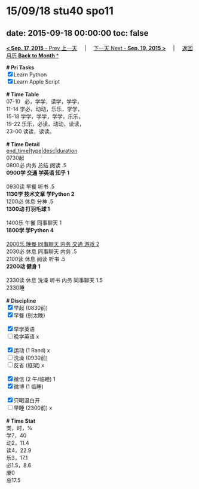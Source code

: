# 15/09/18 stu40 spo11

date: 2015-09-18 00:00:00
toc: false
---
[**< Sep. 17, 2015** - Prev 上一天](/lifelogs/2015/09/d17.html) &nbsp; &nbsp; | &nbsp; &nbsp; [下一天 Next - **Sep. 19, 2015 >**](/lifelogs/2015/09/d19.html) &nbsp; &nbsp; |  &nbsp; &nbsp; [返回月历 **Back to Month ^**](/lifelogs/2015/09/index.html)
<br/><div><b># Pri Tasks</b></div><div><input checked="true" type="checkbox"/>Learn Python</div><div><input checked="true" type="checkbox"/>Learn Apple Script</div><div><br/></div><div><b># Time Table</b></div><div>07-10   必，学学，读学，学学，</div><div>11-14 学必，动动，乐乐，学学，</div><div>15-18 学学，学学，学学，乐乐，</div><div>19-22 乐乐，必读，动动，读读，</div><div>23-00 读读，读读。</div><div><br/></div><div><b># Time Detail</b></div><div><u>end_time|type|desc|duration</u></div><div>0730起</div><div>0800必 内务 总结 阅读 .5</div><div><b>0900学 交通 学英语 知乎 1</b></div><div><br/></div><div>0930读 早餐 听书 .5</div><div><b>1130学 技术文章 学Python 2</b></div><div>1200必 休息 分神 .5</div><div><b>1300动 打羽毛球 1</b></div><div><br/></div><div>1400乐 午餐 同事聊天 1</div><div><b>1800学 学Python 4</b></div><div><br/></div><div><u>2000乐 晚餐 同事聊天 内务 交通 游戏 2</u></div><div>2030必 休息 同事聊天 内务 .5</div><div>2100读 休息 阅读 听书 .5</div><div><b>2200动 健身 1</b></div><div><br/></div><div>2330读 休息 洗澡 听书 内务 同事聊天 1.5</div><div>2330睡</div><div><br/></div><div><b># Discipline</b></div><div><input checked="true" type="checkbox"/>早起 (0830前)</div><div><input checked="true" type="checkbox"/>早餐 (别太晚)</div><div><br/></div><div><input checked="true" type="checkbox"/>早学英语</div><div><input type="checkbox"/>晚学英语 x</div><div><br/></div><div><input checked="true" type="checkbox"/>运动 (1 Rand) x</div><div><input type="checkbox"/>洗澡 (0930前)</div><div><input type="checkbox"/>反省 (框架) x</div><div><br/></div><div><input checked="true" type="checkbox"/>微信 (2 午/临睡) 1</div><div><input checked="true" type="checkbox"/>微博 (1 临睡)</div><div><br/></div><div><input checked="true" type="checkbox"/>只喝温白开</div><div><input type="checkbox"/>早睡 (2300前) x</div><div><br/></div><div><b># Time Stat</b></div><div>类，时，%</div><div>学7，40</div><div>动2，11.4</div><div>读4，22.9</div><div>乐3，17.1</div><div>必1.5，8.6</div><div>废0</div><div>总17.5</div>
